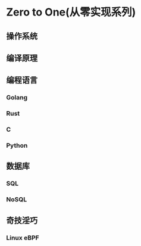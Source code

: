 # Zero to One(从零实现系列)

## 操作系统
## 编译原理
## 编程语言
### Golang
### Rust
### C
### Python
## 数据库
### SQL
### NoSQL
## 奇技淫巧
### Linux eBPF
